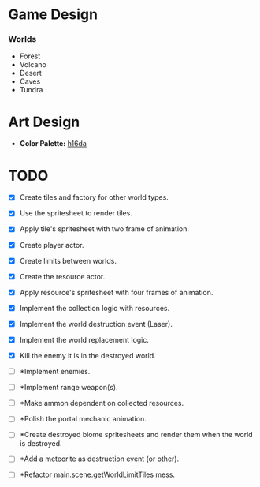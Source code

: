 # Game Design

### Worlds

- Forest
- Volcano
- Desert
- Caves
- Tundra

# Art Design

- **Color Palette:** [h16da](https://lospec.com/palette-list/h16da)

# TODO

- [x] Create tiles and factory for other world types.
- [x] Use the spritesheet to render tiles.
- [x] Apply tile's spritesheet with two frame of animation.

- [x] Create player actor.

- [x] Create limits between worlds.

- [x] Create the resource actor.
- [x] Apply resource's spritesheet with four frames of animation.
- [x] Implement the collection logic with resources.

- [x] Implement the world destruction event (Laser).
- [x] Implement the world replacement logic.
- [x] Kill the enemy it is in the destroyed world.

- [ ] \*Implement enemies.
- [ ] \*Implement range weapon(s).
- [ ] \*Make ammon dependent on collected resources.

- [ ] \*Polish the portal mechanic animation.

- [ ] \*Create destroyed biome spritesheets and render them when the world is destroyed.

- [ ] \*Add a meteorite as destruction event (or other).

- [ ] \*Refactor main.scene.getWorldLimitTiles mess.
